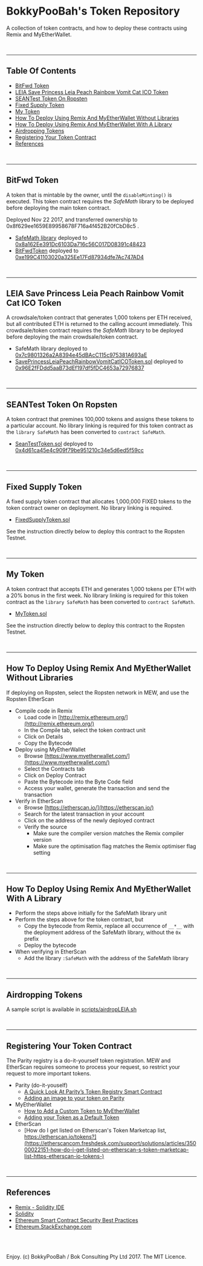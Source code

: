 # BokkyPooBah's Token Repository

A collection of token contracts, and how to deploy these contracts using Remix and MyEtherWallet.

<br />

<hr />

## Table Of Contents

* [BitFwd Token](#bitfwd-token)
* [LEIA Save Princess Leia Peach Rainbow Vomit Cat ICO Token](#leia-save-princess-leia-peach-rainbow-vomit-cat-ico-token)
* [SEANTest Token On Ropsten](#seantest-token-on-ropsten)
* [Fixed Supply Token](#fixed-supply-token)
* [My Token](#my-token)
* [How To Deploy Using Remix And MyEtherWallet Without Libraries](#how-to-deploy-using-remix-and-myetherwallet-without-libraries)
* [How To Deploy Using Remix And MyEtherWallet With A Library](#how-to-deploy-using-remix-and-myetherwallet-with-library)
* [Airdropping Tokens](#airdropping-tokens)
* [Registering Your Token Contract](#registering-your-token-contract)
* [References](#references)

<br />

<hr />

## BitFwd Token

A token that is mintable by the owner, until the `disableMinting()` is executed. This token contract requires the *SafeMath* library
to be deployed before deploying the main token contract.

Deployed Nov 22 2017, and transferred ownership to 0x8f629ee1659E89958678F716a4f452B20fCbD8c5 .

* [SafeMath library](contracts/SafeMath.sol) deployed to [0x8a162Ee391Dc6103Da716c56C017D08391c48423](https://etherscan.io/address/0x8a162Ee391Dc6103Da716c56C017D08391c48423#code)
* [BitFwdToken](contracts/BitFwdToken.sol) deployed to [0xe199C41103020a325Ee17Fd87934dfe7Ac747AD4](https://etherscan.io/address/0xe199C41103020a325Ee17Fd87934dfe7Ac747AD4#code)

<br />

<hr />

## LEIA Save Princess Leia Peach Rainbow Vomit Cat ICO Token

A crowdsale/token contract that generates 1,000 tokens per ETH received, but all contributed ETH is returned to the calling account immediately.
This crowdsale/token contract requires the *SafeMath* library to be deployed before deploying the main crowdsale/token contract.

* SafeMath library deployed to [0x7c9801326a2A8394e45dBAcC115c975381A693aE](https://etherscan.io/address/0x7c9801326a2A8394e45dBAcC115c975381A693aE)
* [SavePrincessLeiaPeachRainbowVomitCatICOToken.sol](contracts/SavePrincessLeiaPeachRainbowVomitCatICOToken.sol) deployed to [0x96E2fFDdd5aaB73dEf197df5fDC4653a72976837](https://etherscan.io/address/0x96E2fFDdd5aaB73dEf197df5fDC4653a72976837)

<br />

<hr />

## SEANTest Token On Ropsten

A token contract that premines 100,000 tokens and assigns these tokens to a particular account. No library linking is required
for this token contract as the `library SafeMath` has been converted to `contract SafeMath`.

* [SeanTestToken.sol](contracts/SeanTestToken.sol) deployed to [0x4d61ca45e4c909f79be951210c34e5d6ed5f59cc](https://ropsten.etherscan.io/address/0x4d61ca45e4c909f79be951210c34e5d6ed5f59cc)

<br />

<hr />

## Fixed Supply Token

A fixed supply token contract that allocates 1,000,000 FIXED tokens to the token contract owner on deployment. No library linking is required.

* [FixedSupplyToken.sol](contracts/FixedSupplyToken.sol)

See the instruction directly below to deploy this contract to the Ropsten Testnet.

<br />

<hr />

## My Token

A token contract that accepts ETH and generates 1,000 tokens per ETH with a 20% bonus in the first week. No library linking is required
for this token contract as the `library SafeMath` has been converted to `contract SafeMath`.

* [MyToken.sol](contracts/MyToken.sol)

See the instruction directly below to deploy this contract to the Ropsten Testnet.

<br />

<hr />

## How To Deploy Using Remix And MyEtherWallet Without Libraries

If deploying on Ropsten, select the Ropsten network in MEW, and use the Ropsten EtherScan

* Compile code in Remix
  * Load code in [http://remix.ethereum.org/](http://remix.ethereum.org/)
  * In the Compile tab, select the token contract unit
  * Click on Details
  * Copy the Bytecode
* Deploy using MyEtherWallet
  * Browse [https://www.myetherwallet.com/](https://www.myetherwallet.com/)
  * Select the Contracts tab
  * Click on Deploy Contract
  * Paste the Bytecode into the Byte Code field
  * Access your wallet, generate the transaction and send the transaction
* Verify in EtherScan
  * Browse [https://etherscan.io/](https://etherscan.io/)
  * Search for the latest transaction in your account
  * Click on the address of the newly deployed contract
  * Verify the source
    * Make sure the compiler version matches the Remix compiler version
    * Make sure the optimisation flag matches the Remix optimiser flag setting

<br />

<hr />

## How To Deploy Using Remix And MyEtherWallet With A Library

* Perform the steps above initially for the SafeMath library unit
* Perform the steps above for the token contract, but
  * Copy the bytecode from Remix, replace all occurrence of `__*__` with the deployment address of the SafeMath library, without the `0x` prefix
  * Deploy the bytecode
* When verifying in EtherScan
  * Add the library `:SafeMath` with the address of the SafeMath library

<br />

<hr />

## Airdropping Tokens

A sample script is available in [scripts/airdropLEIA.sh](scripts/airdropLEIA.sh)

<br />

<hr />

## Registering Your Token Contract

The Parity registry is a do-it-yourself token registration. MEW and EtherScan requires someone to process your request, so restrict your
request to more important tokens.

* Parity (do-it-youself)
  * [A Quick Look At Parity’s Token Registry Smart Contract](https://www.bokconsulting.com.au/blog/a-quick-look-at-paritys-token-registry-smart-contract/)
  * [Adding an image to your token on Parity](https://medium.com/@Dave_Appleton/adding-an-image-to-your-token-on-parity-516fc8b51cab)
* MyEtherWallet
  * [How to Add a Custom Token to MyEtherWallet](https://myetherwallet.github.io/knowledge-base/send/adding-new-token-and-sending-custom-tokens.html)
  * [Adding your Token as a Default Token](https://myetherwallet.github.io/knowledge-base/tokens/token-creators-add-your-token-to-myetherwallet.html)
* EtherScan
  * [How do I get listed on Etherscan's Token Marketcap list, https://etherscan.io/tokens?](https://etherscancom.freshdesk.com/support/solutions/articles/35000022151-how-do-i-get-listed-on-etherscan-s-token-marketcap-list-https-etherscan-io-tokens-)

<br />

<hr />

## References

* [Remix - Solidity IDE](http://remix.readthedocs.io/en/latest/)
* [Solidity](http://solidity.readthedocs.io/en/latest/)
* [Ethereum Smart Contract Security Best Practices](https://consensys.github.io/smart-contract-best-practices/)
* [Ethereum.StackExchange.com](https://ethereum.stackexchange.com/)

<br />

<br />

Enjoy. (c) BokkyPooBah / Bok Consulting Pty Ltd 2017. The MIT Licence.
